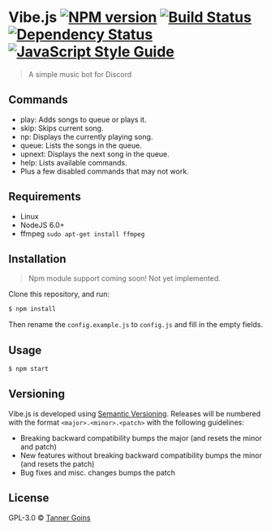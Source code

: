 # Vibe.js [![NPM version][npm-image]][npm-url] [![Build Status][travis-image]][travis-url] [![Dependency Status][daviddm-image]][daviddm-url] [![JavaScript Style Guide][standard-image]][standard-url]
> A simple music bot for Discord

## Commands
- play: Adds songs to queue or plays it.
- skip: Skips current song.
- np: Displays the currently playing song.
- queue: Lists the songs in the queue.
- upnext: Displays the next song in the queue.
- help: Lists available commands.
- Plus a few disabled commands that may not work.

## Requirements
- Linux
- NodeJS 6.0+
- ffmpeg `sudo apt-get install ffmpeg`

## Installation
> Npm module support coming soon! Not yet implemented.

Clone this repository, and run:
```sh
$ npm install
```

Then rename the `config.example.js` to `config.js` and fill in the empty fields.

## Usage

```sh
$ npm start
```

## Versioning
Vibe.js is developed using [Semantic Versioning](http://semver.org). Releases will be numbered with the format `<major>.<minor>.<patch>` with the following guidelines:

- Breaking backward compatibility bumps the major (and resets the minor and patch)
- New features without breaking backward compatibility bumps the minor (and resets the patch)
- Bug fixes and misc. changes bumps the patch

## License

GPL-3.0 © [Tanner Goins]()


[npm-image]: https://badge.fury.io/js/vibe.js.svg
[npm-url]: https://npmjs.org/package/vibe.js
[travis-image]: https://travis-ci.org/tannerz28/vibe.js.svg?branch=master
[travis-url]: https://travis-ci.org/tannerz28/vibe.js
[daviddm-image]: https://david-dm.org/tannerz28/vibe.js.svg?theme=shields.io
[daviddm-url]: https://david-dm.org/tannerz28/vibe.js
[standard-image]: https://img.shields.io/badge/code_style-standard-brightgreen.svg
[standard-url]: https://standardjs.com

